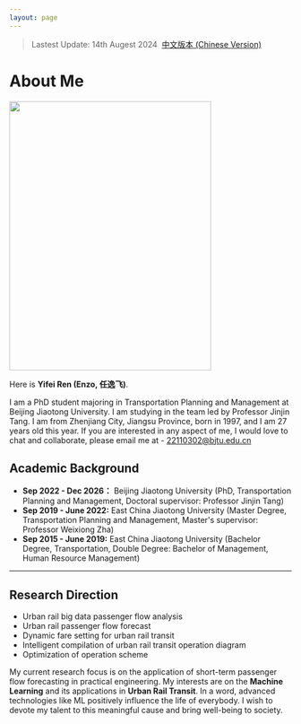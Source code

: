 ```yaml
---
layout: page
---
```

> Lastest Update: 14th Augest 2024&nbsp;  [中文版本 (Chinese Version)](https://renyifei97.github.io/index_zh/)

# About Me

<img src="https://renyifei97.github.io/images/renyifei.jpg" class="floatpic" width="360" height="480">

Here is **Yifei Ren (Enzo, 任逸飞)**.

I am a PhD student majoring in Transportation Planning and Management at Beijing Jiaotong University. I am studying in the team led by Professor Jinjin Tang. I am from Zhenjiang City, Jiangsu Province, born in 1997, and I am 27 years old this year.
If you are interested in any aspect of me, I would love to chat and collaborate, please email me at - 22110302@bjtu.edu.cn


## Academic Background

- **Sep 2022 - Dec 2026：** Beijing Jiaotong University (PhD, Transportation Planning and Management, Doctoral supervisor: Professor Jinjin Tang)
- **Sep 2019 - June 2022:** East China Jiaotong University (Master Degree, Transportation Planning and Management, Master's supervisor: Professor Weixiong Zha)
- **Sep 2015 - June 2019:** East China Jiaotong University (Bachelor Degree, Transportation, Double Degree: Bachelor of Management, Human Resource Management)

---

## Research Direction

- Urban rail big data passenger flow analysis
- Urban rail passenger flow forecast
- Dynamic fare setting for urban rail transit
- Intelligent compilation of urban rail transit operation diagram
- Optimization of operation scheme

My current research focus is on the application of short-term passenger flow forecasting in practical engineering. My interests are on the **Machine Learning** and its applications in **Urban Rail Transit**. In a word, advanced technologies like ML positively influence the life of everybody.  I wish to devote my talent to this meaningful cause and bring well-being to society.
